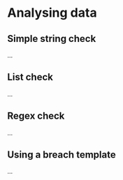# Analysing data

## Simple string check
...

## List check
...

## Regex check
...

## Using a breach template
...

